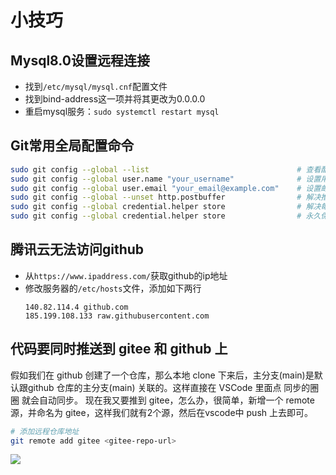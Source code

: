 # 小技巧
## Mysql8.0设置远程连接
  - 找到`/etc/mysql/mysql.cnf`配置文件
  - 找到bind-address这一项并将其更改为0.0.0.0
  - 重启mysql服务：`sudo systemctl restart mysql`

## Git常用全局配置命令 
```bash
sudo git config --global --list                                 # 查看配置信息
sudo git config --global user.name "your_username"              # 设置用户名
sudo git config --global user.email "your_email@example.com"    # 设置邮箱
sudo git config --global --unset http.postbuffer                # 解决推送大文件时的问题
sudo git config --global credential.helper store                # 解决每次输入密码的问题
sudo git config --global credential.helper store                # 永久保存凭据,免密登录
```
## 腾讯云无法访问github
- 从`https://www.ipaddress.com/`获取github的ip地址
- 修改服务器的`/etc/hosts`文件，添加如下两行
    ```
    140.82.114.4 github.com
    185.199.108.133 raw.githubusercontent.com
    ```
## 代码要同时推送到 gitee 和 github 上
假如我们在 github 创建了一个仓库，那么本地 clone 下来后，主分支(main)是默认跟github 仓库的主分支(main) 关联的。这样直接在 VSCode 里面点 同步的圈圈 就会自动同步。
现在我又要推到 gitee，怎么办，很简单，新增一个 remote 源，并命名为 gitee，这样我们就有2个源，然后在vscode中 push 上去即可。
```bash
# 添加远程仓库地址
git remote add gitee <gitee-repo-url>
```
![](https://picgo.dalualex.com/20241227143035.png)



